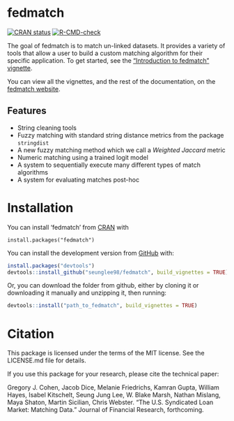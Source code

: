 
<!-- README.md is generated from README.Rmd. Please edit that file -->

# fedmatch

<!-- badges: start -->

[![CRAN
status](https://www.r-pkg.org/badges/version/fedmatch)](https://CRAN.R-project.org/package=fedmatch)
[![R-CMD-check](https://github.com/seunglee98/fedmatch/workflows/R-CMD-check/badge.svg)](https://github.com/seunglee98/fedmatch/actions)
<!-- badges: end -->

The goal of fedmatch is to match un-linked datasets. It provides a
variety of tools that allow a user to build a custom matching algorithm
for their specific application. To get started, see the [“Introduction
to fedmatch”
vignette](https://seunglee98.github.io/fedmatch/articles/Intro-to-fedmatch.html).

You can view all the vignettes, and the rest of the documentation, on
the [fedmatch website](https://seunglee98.github.io/fedmatch/).

## Features

-   String cleaning tools
-   Fuzzy matching with standard string distance metrics from the
    package `stringdist`
-   A new fuzzy matching method which we call a *Weighted Jaccard*
    metric
-   Numeric matching using a trained logit model
-   A system to sequentially execute many different types of match
    algorithms
-   A system for evaluating matches post-hoc

# Installation

You can install ‘fedmatch’ from [CRAN](https://cran.r-project.org/) with

    install.packages("fedmatch")

You can install the development version from
[GitHub](https://github.com/) with:

``` r
install.packages("devtools")
devtools::install_github("seunglee98/fedmatch", build_vignettes = TRUE)
```

Or, you can download the folder from github, either by cloning it or
downloading it manually and unzipping it, then running:

``` r
devtools::install("path_to_fedmatch", build_vignettes = TRUE)
```

# Citation

This package is licensed under the terms of the MIT license. See the
LICENSE.md file for details.

If you use this package for your research, please cite the technical
paper:

Gregory J. Cohen, Jacob Dice, Melanie Friedrichs, Kamran Gupta, William
Hayes, Isabel Kitschelt, Seung Jung Lee, W. Blake Marsh, Nathan Mislang,
Maya Shaton, Martin Sicilian, Chris Webster. “The U.S. Syndicated Loan
Market: Matching Data.” Journal of Financial Research, forthcoming.
